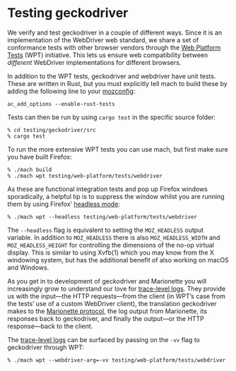 Testing geckodriver
===================

We verify and test geckodriver in a couple of different ways.
Since it is an implementation of the WebDriver web standard, we share
a set of conformance tests with other browser vendors through the
[Web Platform Tests] (WPT) initiative.  This lets us ensure web
compatibility between _different_ WebDriver implementations for
different browsers.

In addition to the WPT tests, geckodriver and webdriver have
unit tests.  These are written in Rust, but you must explicitly
tell mach to build these by adding the following line to your [mozconfig]:

	ac_add_options --enable-rust-tests

Tests can then be run by using `cargo test` in the specific source folder:

	% cd testing/geckodriver/src
    % cargo test

To run the more extensive WPT tests you can use mach, but first
make sure you have built Firefox:

	% ./mach build
	% ./mach wpt testing/web-platform/tests/webdriver

As these are functional integration tests and pop up Firefox windows
sporadically, a helpful tip is to suppress the window whilst you
are running them by using Firefox’ [headless mode]:

	% ./mach wpt --headless testing/web-platform/tests/webdriver

The `--headless` flag is equivalent to setting the `MOZ_HEADLESS`
output variable.  In addition to `MOZ_HEADLESS` there is also
`MOZ_HEADLESS_WIDTH` and `MOZ_HEADLESS_HEIGHT` for controlling the
dimensions of the no-op virtual display.  This is similar to using
Xvfb(1) which you may know from the X windowing system, but has
the additional benefit of also working on macOS and Windows.

As you get in to development of geckodriver and Marionette you will
increasingly grow to understand our love for [trace-level logs].
They provide us with the input—the HTTP requests—from the client
(in WPT’s case from the tests’ use of a custom WebDriver client),
the translation geckodriver makes to the [Marionette protocol],
the log output from Marionette, its responses back to geckodriver,
and finally the output—or the HTTP response—back to the client.

The [trace-level logs] can be surfaced by passing on the `-vv`
flag to geckodriver through WPT:

	% ./mach wpt --webdriver-arg=-vv testing/web-platform/tests/webdriver

[Web Platform Tests]: http://web-platform-tests.org/
[cargo]: http://doc.crates.io/guide.html
[headless mode]: https://developer.mozilla.org/en-US/Firefox/Headless_mode
[mozconfig]: https://developer.mozilla.org/en-US/docs/Mozilla/Developer_guide/Build_Instructions/Configuring_Build_Options
[trace-level logs]: TraceLogs.html
[Marionette protocol]: https://firefox-source-docs.mozilla.org/testing/marionette/Protocol.html
